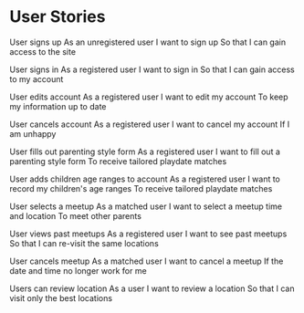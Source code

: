 # User Stories

User signs up
  As an unregistered user
  I want to sign up
  So that I can gain access to the site

User signs in
  As a registered user
  I want to sign in
  So that I can gain access to my account

User edits account
  As a registered user
  I want to edit my account
  To keep my information up to date

User cancels account
  As a registered user
  I want to cancel my account
  If I am unhappy

User fills out parenting style form
  As a registered user
  I want to fill out a parenting style form
  To receive tailored playdate matches

User adds children age ranges to account
  As a registered user
  I want to record my children's age ranges
  To receive tailored playdate matches

User selects a meetup
  As a matched user
  I want to select a meetup time and location
  To meet other parents

User views past meetups
  As a registered user
  I want to see past meetups
  So that I can re-visit the same locations

User cancels meetup
  As a matched user
  I want to cancel a meetup
  If the date and time no longer work for me

Users can review location
  As a user
  I want to review a location
  So that I can visit only the best locations
